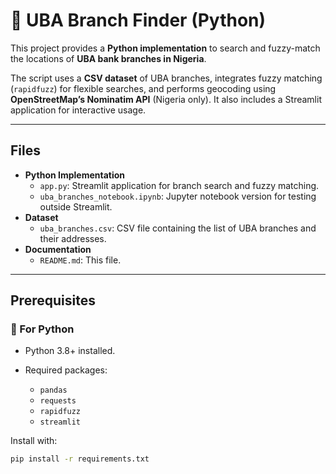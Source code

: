 # 🏦 UBA Branch Finder (Python)

This project provides a **Python implementation** to search and fuzzy-match the locations of **UBA bank branches in Nigeria**.  

The script uses a **CSV dataset** of UBA branches, integrates fuzzy matching (`rapidfuzz`) for flexible searches, and performs geocoding using **OpenStreetMap’s Nominatim API** (Nigeria only). It also includes a Streamlit application for interactive usage.

---

## Files

* **Python Implementation**
  * `app.py`: Streamlit application for branch search and fuzzy matching.
  * `uba_branches_notebook.ipynb`: Jupyter notebook version for testing outside Streamlit.
* **Dataset**
  * `uba_branches.csv`: CSV file containing the list of UBA branches and their addresses.
* **Documentation**
  * `README.md`: This file.

---

## Prerequisites

### 🔹 For Python

* Python 3.8+ installed.
* Required packages:

  * `pandas`
  * `requests`
  * `rapidfuzz`
  * `streamlit`

Install with:

```bash
pip install -r requirements.txt

